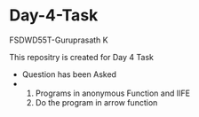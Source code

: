 # Day-4-Task
FSDWD55T-Guruprasath K

This repositry is created for Day 4 Task
+ Question has been Asked
+ 1. Programs in anonymous Function and IIFE
  2. Do the program in arrow function
